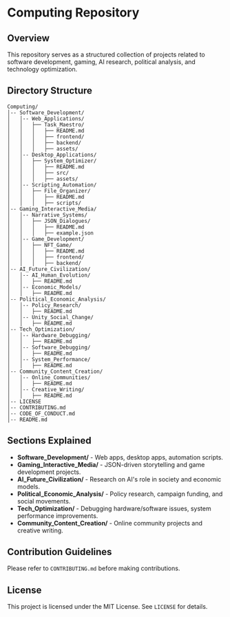 # Computing Repository

## Overview
This repository serves as a structured collection of projects related to software development, gaming, AI research, political analysis, and technology optimization.

## Directory Structure
```
Computing/
│-- Software_Development/
│   │-- Web_Applications/
│   │   ├── Task_Maestro/
│   │   │   ├── README.md
│   │   │   ├── frontend/
│   │   │   ├── backend/
│   │   │   ├── assets/
│   │-- Desktop_Applications/
│   │   ├── System_Optimizer/
│   │   │   ├── README.md
│   │   │   ├── src/
│   │   │   ├── assets/
│   │-- Scripting_Automation/
│   │   ├── File_Organizer/
│   │   │   ├── README.md
│   │   │   ├── scripts/
│-- Gaming_Interactive_Media/
│   │-- Narrative_Systems/
│   │   ├── JSON_Dialogues/
│   │   │   ├── README.md
│   │   │   ├── example.json
│   │-- Game_Development/
│   │   ├── NFT_Game/
│   │   │   ├── README.md
│   │   │   ├── frontend/
│   │   │   ├── backend/
│-- AI_Future_Civilization/
│   │-- AI_Human_Evolution/
│   │   ├── README.md
│   │-- Economic_Models/
│   │   ├── README.md
│-- Political_Economic_Analysis/
│   │-- Policy_Research/
│   │   ├── README.md
│   │-- Unity_Social_Change/
│   │   ├── README.md
│-- Tech_Optimization/
│   │-- Hardware_Debugging/
│   │   ├── README.md
│   │-- Software_Debugging/
│   │   ├── README.md
│   │-- System_Performance/
│   │   ├── README.md
│-- Community_Content_Creation/
│   │-- Online_Communities/
│   │   ├── README.md
│   │-- Creative_Writing/
│   │   ├── README.md
│-- LICENSE
│-- CONTRIBUTING.md
│-- CODE_OF_CONDUCT.md
│-- README.md
```

## Sections Explained
- **Software_Development/** - Web apps, desktop apps, automation scripts.
- **Gaming_Interactive_Media/** - JSON-driven storytelling and game development projects.
- **AI_Future_Civilization/** - Research on AI's role in society and economic models.
- **Political_Economic_Analysis/** - Policy research, campaign funding, and social movements.
- **Tech_Optimization/** - Debugging hardware/software issues, system performance improvements.
- **Community_Content_Creation/** - Online community projects and creative writing.

## Contribution Guidelines
Please refer to `CONTRIBUTING.md` before making contributions.

## License
This project is licensed under the MIT License. See `LICENSE` for details.

